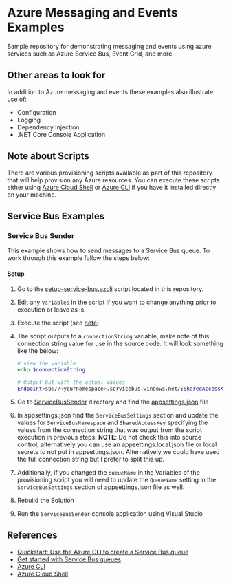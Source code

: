 # Azure Messaging and Events Examples

Sample repository for demonstrating messaging and events using azure services such as Azure Service Bus, Event Grid, and more.

## Other areas to look for

In addition to Azure messaging and events these examples also illustrate use of:

* Configuration
* Logging
* Dependency Injection
* .NET Core Console Application

## Note about Scripts

There are various provisioning scripts available as part of this repository that will help provision any Azure resources. You can execute these scripts either using [Azure Cloud Shell](https://docs.microsoft.com/en-us/azure/cloud-shell/overview?view=azure-cli-latest) or [Azure CLI](https://docs.microsoft.com/en-us/cli/azure/?view=azure-cli-latest) if you have it installed directly on your machine.

## Service Bus Examples

### Service Bus Sender

This example shows how to send messages to a Service Bus queue. To work through this example follow the steps below:

#### Setup

1. Go to the [setup-service-bus.azcli](ops/provision/setup-service-bus.azcli) script located in this repository.
2. Edit any `Variables` in the script if you want to change anything prior to execution or leave as is.
3. Execute the script (see [note](#note-about-scripts))
4. The script outputs to a `connectionString` variable, make note of this connection string value for use in the source code. It will look something like the below:

    ```bash
    # view the variable
    echo $connectionString

    # Output but with the actual values
    Endpoint=sb://<yournamespace>.servicebus.windows.net/;SharedAccessKeyName=RootManageSharedAccessKey;SharedAccessKey=<youraccesskey>
    ```

5. Go to [ServiceBusSender](src/ServiceBusSender) directory and find the [appsettings.json](src/ServiceBusSender/appsettings.json) file
6. In appsettings.json find the `ServiceBusSettings` section and update the values for `ServiceBusNamespace` and `SharedAccessKey` specifying the values from the connection string that was output from the script execution in previous steps. **NOTE**: Do not check this into source control, alternatively you can use an appsettings.local.json file or local secrets to not put in appsettings.json. Alternatively we could have used the full connection string but I prefer to split this up.
7. Additionally, if you changed the `queueName` in the Variables of the provisioning script you will need to update the `QueueName` setting in the `ServiceBusSettings` section of appsettings.json file as well.
8. Rebuild the Solution
9. Run the `ServiceBusSender` console application using Visual Studio

## References

* [Quickstart: Use the Azure CLI to create a Service Bus queue](https://docs.microsoft.com/en-us/azure/service-bus-messaging/service-bus-quickstart-cli)
* [Get started with Service Bus queues](https://docs.microsoft.com/en-us/azure/service-bus-messaging/service-bus-dotnet-get-started-with-queues)
* [Azure CLI](https://docs.microsoft.com/en-us/cli/azure/?view=azure-cli-latest)
* [Azure Cloud Shell](https://docs.microsoft.com/en-us/azure/cloud-shell/overview?view=azure-cli-latest)
